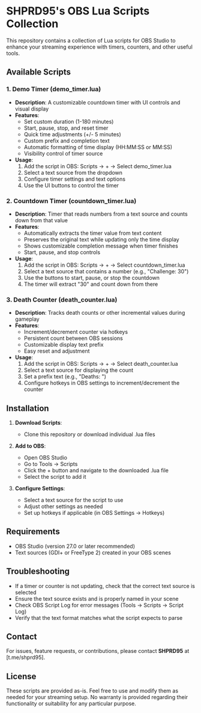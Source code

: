 # SHPRD95's OBS Lua Scripts Collection

This repository contains a collection of Lua scripts for OBS Studio to enhance your streaming experience with timers, counters, and other useful tools.

## Available Scripts

### 1. Demo Timer (demo_timer.lua)
- **Description**: A customizable countdown timer with UI controls and visual display
- **Features**:
   - Set custom duration (1-180 minutes)
   - Start, pause, stop, and reset timer
   - Quick time adjustments (+/- 5 minutes)
   - Custom prefix and completion text
   - Automatic formatting of time display (HH:MM:SS or MM:SS)
   - Visibility control of timer source
- **Usage**:
   1. Add the script in OBS: Scripts → + → Select demo_timer.lua
   2. Select a text source from the dropdown
   3. Configure timer settings and text options
   4. Use the UI buttons to control the timer

### 2. Countdown Timer (countdown_timer.lua)
- **Description**: Timer that reads numbers from a text source and counts down from that value
- **Features**:
   - Automatically extracts the timer value from text content
   - Preserves the original text while updating only the time display
   - Shows customizable completion message when timer finishes
   - Start, pause, and stop controls
- **Usage**:
   1. Add the script in OBS: Scripts → + → Select countdown_timer.lua
   2. Select a text source that contains a number (e.g., "Challenge: 30")
   3. Use the buttons to start, pause, or stop the countdown
   4. The timer will extract "30" and count down from there

### 3. Death Counter (death_counter.lua)
- **Description**: Tracks death counts or other incremental values during gameplay
- **Features**:
   - Increment/decrement counter via hotkeys
   - Persistent count between OBS sessions
   - Customizable display text prefix
   - Easy reset and adjustment
- **Usage**:
   1. Add the script in OBS: Scripts → + → Select death_counter.lua
   2. Select a text source for displaying the count
   3. Set a prefix text (e.g., "Deaths: ")
   4. Configure hotkeys in OBS settings to increment/decrement the counter

## Installation

1. **Download Scripts**:
    - Clone this repository or download individual .lua files

2. **Add to OBS**:
    - Open OBS Studio
    - Go to Tools → Scripts
    - Click the + button and navigate to the downloaded .lua file
    - Select the script to add it

3. **Configure Settings**:
    - Select a text source for the script to use
    - Adjust other settings as needed
    - Set up hotkeys if applicable (in OBS Settings → Hotkeys)

## Requirements

- OBS Studio (version 27.0 or later recommended)
- Text sources (GDI+ or FreeType 2) created in your OBS scenes

## Troubleshooting

- If a timer or counter is not updating, check that the correct text source is selected
- Ensure the text source exists and is properly named in your scene
- Check OBS Script Log for error messages (Tools → Scripts → Script Log)
- Verify that the text format matches what the script expects to parse

## Contact

For issues, feature requests, or contributions, please contact **SHPRD95** at [t.me/shprd95].

## License

These scripts are provided as-is. Feel free to use and modify them as needed for your streaming setup. No warranty is provided regarding their functionality or suitability for any particular purpose.
